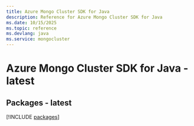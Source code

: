 ```yaml
---
title: Azure Mongo Cluster SDK for Java
description: Reference for Azure Mongo Cluster SDK for Java
ms.date: 10/15/2025
ms.topic: reference
ms.devlang: java
ms.service: mongocluster
---
```

# Azure Mongo Cluster SDK for Java - latest
## Packages - latest
[!INCLUDE [packages](mongo-cluster-index.md)]
